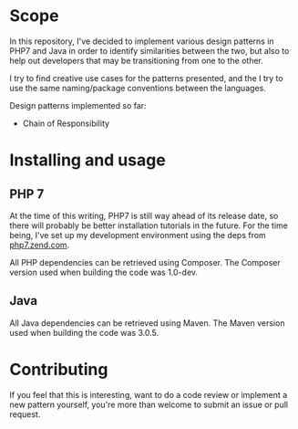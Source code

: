 # Scope

In this repository, I've decided to implement various design patterns in PHP7 and Java in order to identify similarities between the two, but also to help out developers that may be transitioning from one to the other.

I try to find creative use cases for the patterns presented, and the I try to use the same naming/package conventions between the languages.

Design patterns implemented so far:

* Chain of Responsibility

# Installing and usage

## PHP 7

At the time of this writing, PHP7 is still way ahead of its release date, so there will probably be better installation tutorials in the future. For the time being, I've set up my development environment using the deps from [php7.zend.com](http://php7.zend.com/repo.php).

All PHP dependencies can be retrieved using Composer. The Composer version used when building the code was 1.0-dev.

## Java

All Java dependencies can be retrieved using Maven. The Maven version used when building the code was 3.0.5.

# Contributing

If you feel that this is interesting, want to do a code review or implement a new pattern yourself, you're more than welcome to submit an issue or pull request.
